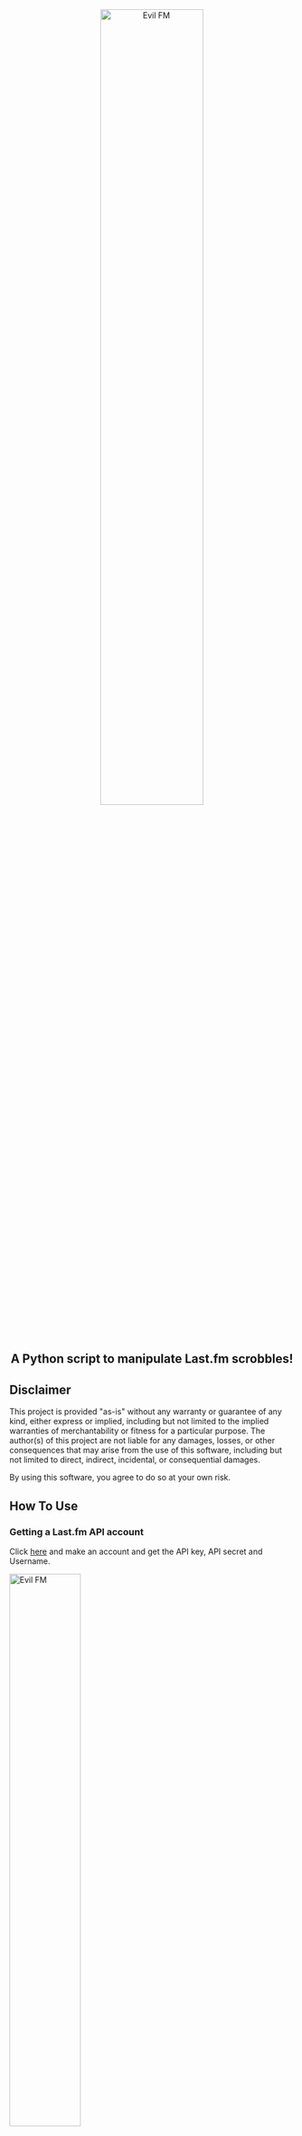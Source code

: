 <div align="center">
  <img src="https://github.com/user-attachments/assets/37e951c4-5bb2-498f-b3cb-d8ff0f393bb5" alt="Evil FM" style="max-width: 60%; width: 60%; height: auto;">
</div>

<div align="center">
  <h2>A Python script to manipulate Last.fm scrobbles!</h2>
</div>

## Disclaimer

This project is provided "as-is" without any warranty or guarantee of any kind, either express or implied, including but not limited to the implied warranties of merchantability or fitness for a particular purpose. The author(s) of this project are not liable for any damages, losses, or other consequences that may arise from the use of this software, including but not limited to direct, indirect, incidental, or consequential damages.

By using this software, you agree to do so at your own risk.

## How To Use

### Getting a Last.fm API account
Click [here](https://www.last.fm/api/account/create) and make an account and get the API key, API secret and Username.

 <img src="https://github.com/user-attachments/assets/2e1f7599-4006-45f1-8e58-de8fe17b35a3" alt="Evil FM" style="max-width: 50%; width: 50%; height: auto;">

## Cloning the repository

### For Windows

_Installing python on your system (skip this if you have it installed already)_

Download the python installer from [here.](https://www.python.org/downloads/windows/)

Run the installer and after installing python open up cmd.

Type the following one by one (_Make sure you have git installed on your system if not [check this.](https://www.simplilearn.com/tutorials/git-tutorial/git-installation-on-windows)_):
```bash
git clone https://github.com/Hrishavvv/EvilFM.git/
```

## Open the EvilFM folder and open the ```evil.py``` file in a text editor.
Go to these lines and replace it with your original Last.fm API key, API Secret, Username and Password

![image](https://github.com/user-attachments/assets/67c4bcfc-7073-4591-b7ba-e5a06c6e126c)

Find these lines at the end of the code and update it accordingly to the artist and the track name and the number of times you want to scrobble it

![image](https://github.com/user-attachments/assets/285c7e54-f7e4-4907-936e-222c986dce1d)

## Usage 
Open cmd/(terminal in Linux) and go to the drive the ```EvilFM``` folder is in and type the following :
```bash
cd EvilFM
```
```bash
pip install -r requirements.txt
```
```bash
python evil.py
```
![image](https://github.com/user-attachments/assets/9f05cd3a-3460-4d0b-90d2-48286156109a)

### For Linux/Termux :

#### Same process for cloning and using the script on Linux, I haven't mentioned the steps of cloning the repo in Linux seperately in details but you can just follow this if you're confused.

To install python and git in ``Debian/Ubuntu`` :
```bash
sudo apt update && sudo apt upgrade -y
sudo apt install python3 python3-pip git -y
git clone https://github.com/Hrishavvv/EvilFM.git
```

*Open the evil.py file and change the required things in the code (as mentioned above for Windows)*

``Run this after you have updated the code``
```bash
cd EvilFM
pip install -r requirements.txt
python3 evil.py
```

For ``Termux`` :
```bash
apt update && apt upgrade -y
apt install python3 python3-pip git -y
git clone https://github.com/Hrishavvv/EvilFM.git
```
*Open the evil.py file and change the required things in the code (as mentioned above for Windows)*

``Run this to open the nano text edtitor in Termux``
```bash
cd EvilFM
nano evil.py
```

``Run this after you have updated the code``
```bash
pip install -r requirements.txt
python3 evil.py
```
<img src="https://github.com/user-attachments/assets/fce73b54-de4c-4000-91af-b95ee594c897" alt="Evil FM" style="max-width: 60%; width: 60%; height: auto;">

